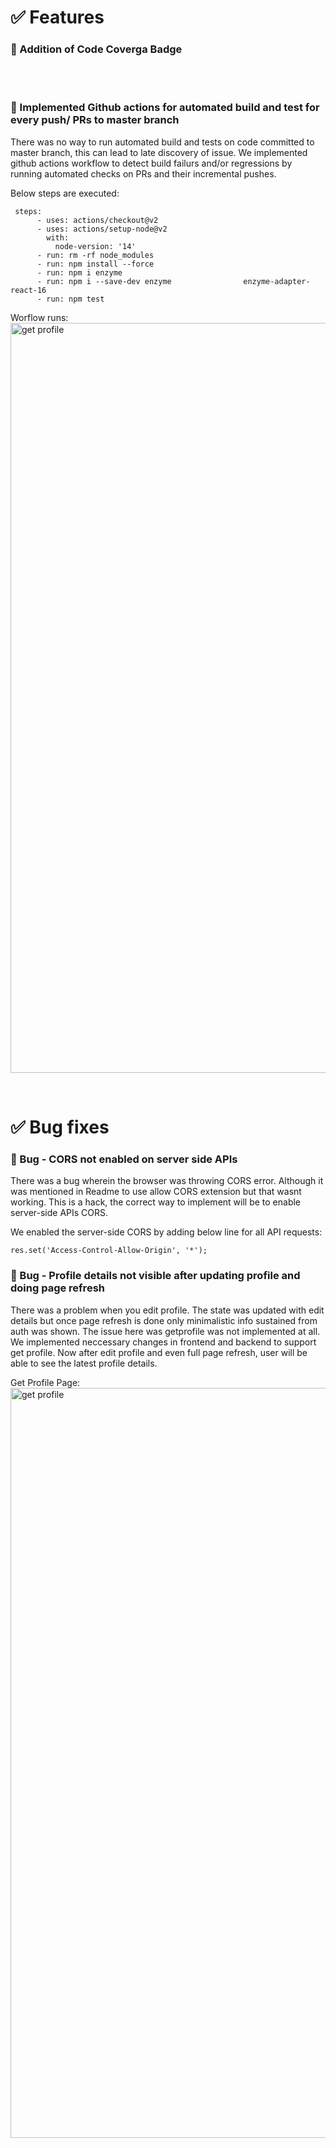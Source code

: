<h1> ✅ Features </h1>
<h3>💎 Addition of Code Coverga Badge </h3>

<br><br>

<h3>💎 Implemented Github actions for automated build and test for every push/ PRs to master branch</h3>

There was no way to run automated build and tests on code committed to master branch, this can lead to late discovery of issue. We implemented github actions workflow to detect build failurs and/or regressions by running automated checks on PRs and their incremental pushes.

Below steps are executed:

```
 steps:
      - uses: actions/checkout@v2
      - uses: actions/setup-node@v2
        with:
          node-version: '14'
      - run: rm -rf node_modules
      - run: npm install --force
      - run: npm i enzyme  
      - run: npm i --save-dev enzyme                enzyme-adapter-react-16 
      - run: npm test
```

Worflow runs:
<img width="1200" alt="get profile" src="https://github.com/ashakhatri007/WolfJobs/blob/master/images/WorkflowRuns.png">


<br>
<h1> ✅ Bug fixes </h1>

<h3> 🐞 Bug -  CORS not enabled on server side APIs</h3>
 There was a bug wherein the browser was throwing CORS error. Although it was mentioned in Readme to use allow CORS extension but that wasnt working. This is a hack, the correct way to implement will be to enable server-side APIs CORS. 

 We enabled the server-side CORS by adding below line for all API requests:

```
res.set('Access-Control-Allow-Origin', '*');
```

<h3> 🐞 Bug - Profile details not visible after updating profile and doing page refresh</h3>

There was a problem when you edit profile. The state was updated with edit details but once page refresh is done only minimalistic info sustained from auth was shown. The issue here was getprofile was not implemented at all. We implemented neccessary changes in frontend and backend to support get profile. Now after edit profile and even full page refresh, user will be able to see the latest profile details.

Get Profile Page:
<img width="1200" alt="get profile" src="https://github.com/ashakhatri007/WolfJobs/blob/master/images/GetProfile.png">


